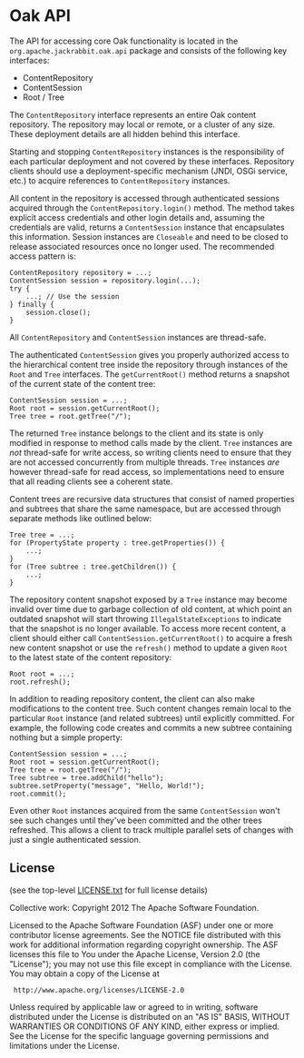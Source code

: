 Oak API
=======

The API for accessing core Oak functionality is located in the
`org.apache.jackrabbit.oak.api` package and consists of the following
key interfaces:

* ContentRepository
* ContentSession
* Root / Tree

The `ContentRepository` interface represents an entire Oak content repository.
The repository may local or remote, or a cluster of any size. These deployment
details are all hidden behind this interface.

Starting and stopping `ContentRepository` instances is the responsibility of
each particular deployment and not covered by these interfaces. Repository
clients should use a deployment-specific mechanism (JNDI, OSGi service, etc.)
to acquire references to `ContentRepository` instances.

All content in the repository is accessed through authenticated sessions
acquired through the `ContentRepository.login()` method. The method takes
explicit access credentials and other login details and, assuming the
credentials are valid, returns a `ContentSession` instance that encapsulates
this information. Session instances are `Closeable` and need to be closed
to release associated resources once no longer used. The recommended access
pattern is:

    ContentRepository repository = ...;
    ContentSession session = repository.login(...);
    try {
        ...; // Use the session
    } finally {
        session.close();
    }

All `ContentRepository` and `ContentSession` instances are thread-safe.

The authenticated `ContentSession` gives you properly authorized access to
the hierarchical content tree inside the repository through instances of the
`Root` and `Tree` interfaces. The `getCurrentRoot()` method returns a
snapshot of the current state of the content tree:

    ContentSession session = ...;
    Root root = session.getCurrentRoot();
    Tree tree = root.getTree("/");

The returned `Tree` instance belongs to the client and its state is only
modified in response to method calls made by the client. `Tree` instances
are *not* thread-safe for write access, so writing clients need to ensure
that they are not accessed concurrently from multiple threads. `Tree`
instances *are* however thread-safe for read access, so implementations
need to ensure that all reading clients see a coherent state.

Content trees are recursive data structures that consist of named properties
and subtrees that share the same namespace, but are accessed through separate
methods like outlined below:

    Tree tree = ...;
    for (PropertyState property : tree.getProperties()) {
        ...;
    }
    for (Tree subtree : tree.getChildren()) {
        ...;
    }

The repository content snapshot exposed by a `Tree` instance may become
invalid over time due to garbage collection of old content, at which point
an outdated snapshot will start throwing `IllegalStateExceptions` to
indicate that the snapshot is no longer available. To access more recent
content, a client should either call `ContentSession.getCurrentRoot()` to
acquire a fresh new content snapshot or use the `refresh()` method to update
a given `Root` to the latest state of the content repository:

    Root root = ...;
    root.refresh();

In addition to reading repository content, the client can also make
modifications to the content tree. Such content changes remain local to the
particular `Root` instance (and related subtrees) until explicitly committed.
For example, the following code creates and commits a new subtree containing
nothing but a simple property:

    ContentSession session = ...;
    Root root = session.getCurrentRoot();
    Tree tree = root.getTree("/");
    Tree subtree = tree.addChild("hello");
    subtree.setProperty("message", "Hello, World!");
    root.commit();

Even other `Root` instances acquired from the same `ContentSession` won't
see such changes until they've been committed and the other trees refreshed.
This allows a client to track multiple parallel sets of changes with just a
single authenticated session.

License
-------

(see the top-level [LICENSE.txt](../LICENSE.txt) for full license details)

Collective work: Copyright 2012 The Apache Software Foundation.

Licensed to the Apache Software Foundation (ASF) under one or more
contributor license agreements. See the NOTICE file distributed with
this work for additional information regarding copyright ownership.
The ASF licenses this file to You under the Apache License, Version 2.0
(the "License"); you may not use this file except in compliance with
the License. You may obtain a copy of the License at

     http://www.apache.org/licenses/LICENSE-2.0

Unless required by applicable law or agreed to in writing, software
distributed under the License is distributed on an "AS IS" BASIS,
WITHOUT WARRANTIES OR CONDITIONS OF ANY KIND, either express or implied.
See the License for the specific language governing permissions and
limitations under the License.
